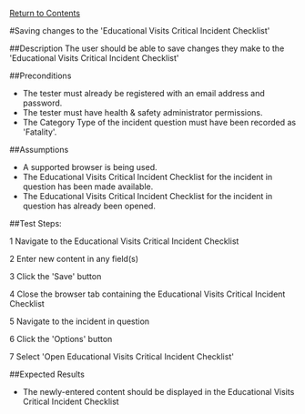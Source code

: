 [Return to Contents](https://github.com/infojam-james/test-cases/blob/master/Contents.md)

#Saving changes to the 'Educational Visits Critical Incident Checklist'

##Description
The user should be able to save changes they make to the 'Educational Visits Critical Incident Checklist'

##Preconditions
+ The tester must already be registered with an email address and password.
+ The tester must have health & safety administrator permissions.
+ The Category Type of the incident question must have been recorded as 'Fatality'.

##Assumptions
+ A supported browser is being used.
+ The Educational Visits Critical Incident Checklist for the incident in question has been made available.
+ The Educational Visits Critical Incident Checklist for the incident in question has already been opened.

##Test Steps:

1 Navigate to the Educational Visits Critical Incident Checklist

2 Enter new content in any field(s)

3 Click the 'Save' button

4 Close the browser tab containing the Educational Visits Critical Incident Checklist

5 Navigate to the incident in question

6 Click the 'Options' button

7 Select 'Open Educational Visits Critical Incident Checklist'

##Expected Results
+ The newly-entered content should be displayed in the Educational Visits Critical Incident Checklist
